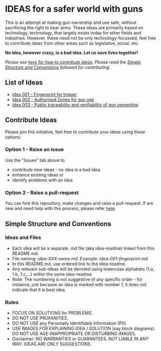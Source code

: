 # IDEAS for a safer world with guns

This is an attempt at making gun ownership and use safe, without sacrificing the right to bear arms. These ideas are primarily based on technology, technology, that largely exists today for other fields and industries. However, these need not be only technology-focussed, feel free to contribute ideas from other areas such as legislative, social, etc.

**No idea, however crazy, is a bad idea. Let us save lives together!** 

*Please see [here for how to contribute ideas](#contribute-ideas). Please read the [Simple Structure and Conventions](#simple-structure-and-conventions) followed for contributing.*

## List of Ideas
* [Idea 001 - Fingerprint for trigger](idea-001-fingerprint.md)
* [Idea 002 - Authorized Zones for gun use](idea-002-authorized-zones.md)
* [Idea 003 - Public traceability and verifiability of gun ownership](idea-003-ownership-traceability.md)


## Contribute Ideas

Please join this initiative, feel free to contribute your ideas using these options:

### Option 1 - Raise an issue
Use the "Issues" tab above to 
* contribute new ideas - no idea is a bad idea.
* enhance existing ideas or  
* identify problems with an idea 

### Option 2 - Raise a pull-request
You can fork this repository, make changes and raise a pull-request. If are new and need help with this process, please refer [here](https://github.com/firstcontributions/first-contributions)

## Simple Structure and Conventions

### Ideas and Files
* Each idea will be a separate .md file (aka idea-readme) linked from this README.md. 
* File naming: *idea-XXX-name.md*. Example: *idea-001-fingerprint.md*
* In this README.md, use ordered link to the idea-readme. 
* Any relevant sub-ideas will be denoted using lowercase alphabets (1.a, 1.b, 1.c,...) within the same idea-readme
* Note: The numbering is not suggestive of any specific order - for instance, just because an idea is marked with number 1, it does not indicate that it is best idea. 

### Rules
* FOCUS ON SOLUTIONS for PROBLEMS. 
* DO NOT USE PROFANITIES. 
* DO NOT USE any Personally Identifiable Information (PII). 
* USE IMAGES FOR EXPLAINING IDEA / SOLUTION (say block diagrams). DO NOT USE AGE-INAPPROPRIATE OR DISTURBING IMAGES.
* Disclaimer: NO WARRANTIES or GUARANTEES. NOT LIABLE IN ANY WAY. IDEAS ARE ONLY SUGGESTIONS.
